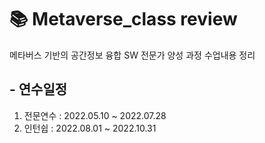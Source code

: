 # :books: Metaverse_class review

메타버스 기반의 공간정보 융합 SW 전문가 양성 과정 수업내용 정리

## - 연수일정

1. 전문연수 : 2022.05.10 ~ 2022.07.28
2. 인턴쉽 : 2022.08.01 ~ 2022.10.31
